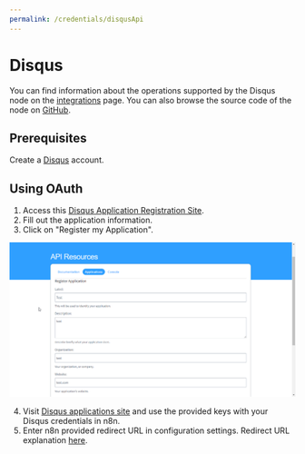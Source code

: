 ```yaml
---
permalink: /credentials/disqusApi
---
```


# Disqus

You can find information about the operations supported by the Disqus node on the [integrations](https://n8n.io/integrations/n8n-nodes-base.disqus) page. You can also browse the source code of the node on [GitHub](https://github.com/n8n-io/n8n/tree/master/packages/nodes-base/nodes/Disqus).

## Prerequisites

Create a [Disqus](https://www.disqus.com/) account.

## Using OAuth

1. Access this [Disqus Application Registration Site](https://disqus.com/api/applications/register/).
2. Fill out the application information.
3. Click on "Register my Application".

![Getting Disqus credentials](./using-oauth.gif)

4. Visit [Disqus applications site](https://disqus.com/api/applications/) and use the provided keys with your Disqus credentials in n8n.
5. Enter n8n provided redirect URL in configuration settings. Redirect URL explanation [here](../README.md).
